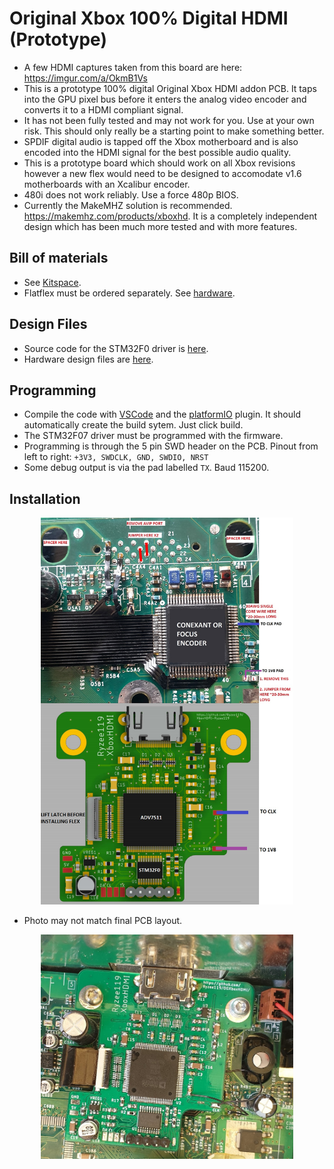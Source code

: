 # Original Xbox 100% Digital HDMI (Prototype)

* A few HDMI captures taken from this board are here: https://imgur.com/a/OkmB1Vs
* This is a prototype 100% digital Original Xbox HDMI addon PCB. It taps into the GPU pixel bus before it enters the analog video encoder and converts it to a HDMI compliant signal.
* It has not been fully tested and may not work for you. Use at your own risk. This should only really be a starting point to make something better.
* SPDIF digital audio is tapped off the Xbox motherboard and is also encoded into the HDMI signal for the best possible audio quality.
* This is a prototype board which should work on all Xbox revisions however a new flex would need to be designed to accomodate v1.6 motherboards with an Xcalibur encoder.
* 480i does not work reliably. Use a force 480p BIOS.
* Currently the MakeMHZ solution is recommended. https://makemhz.com/products/xboxhd. It is a completely independent design which has been much more tested and with more features.

## Bill of materials
* See [Kitspace](https://kitspace.org/boards/github.com/ryzee119/XboxHDMI-Ryzee119/).
* Flatflex must be ordered separately. See [hardware](./hardware).

## Design Files
* Source code for the STM32F0 driver is [here](./src).
* Hardware design files are [here](./hardware).

## Programming
* Compile the code with [VSCode](https://code.visualstudio.com/) and the [platformIO](https://platformio.org/install/ide?install=vscode) plugin. It should automatically create the build sytem. Just click build.
* The STM32F07 driver must be programmed with the firmware.
* Programming is through the 5 pin SWD header on the PCB. Pinout from left to right: `+3V3, SWDCLK, GND, SWDIO, NRST`
* Some debug output is via the pad labelled `TX`. Baud 115200.

## Installation

<p align="center"><img src=".images/install.jpg" alt="installation" width="80%"/></p>

* Photo may not match final PCB layout.
<p align="center"><img src=".images/proto.jpg" alt="installation" width="80%"/></p>
